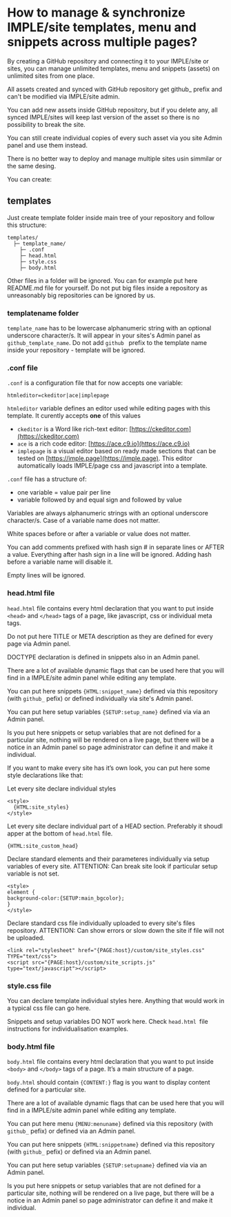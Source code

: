 # How to manage & synchronize IMPLE/site templates, menu and snippets across multiple pages?
By creating a GitHub repository and connecting it to your IMPLE/site or sites, you can manage unlimited templates, menu and snippets (assets) on unlimited sites from one place. 

All assets created and synced with GitHub repository get github_ prefix and can't be modified via IMPLE/site admin.

You can add new assets inside GitHub repository, but if you delete any, all synced IMPLE/sites will keep last version of the asset so there is no possibility to break the site.

You can still create individual copies of every such asset via you site Admin panel and use them instead.

There is no better way to deploy and manage multiple sites usin simmilar or the same desing.

You can create:

## templates

Just create template folder inside main tree of your repository and follow this structure:


    templates/
      ├─ template_name/
        ├─ .conf
        ├─ head.html
        ├─ style.css
        ├─ body.html

Other files in a folder will be ignored. You can for example put here README.md file for yourself. Do not put big files inside a repository as unreasonably big repositories can be ignored by us.
 
### templatename folder

`template_name` has to be lowercase alphanumeric string with an optional underscore character/s. It will appear in your sites's Admin panel as `github_template_name`. Do not add `github ` prefix to the template name inside your repository - template will be ignored.

### .conf file

`.conf` is a configuration file that for now accepts one variable:

`htmleditor=ckeditor|ace|implepage`

`htmleditor` variable defines an editor used while editing pages with this template. It curently accepts **one** of this values

- `ckeditor` is a Word like rich-text editor: [https://ckeditor.com](https://ckeditor.com)
- `ace` is a rich code editor: [https://ace.c9.io](https://ace.c9.io)
- `implepage` is a visual editor based on ready made sections that can be tested on [https://imple.page](https://imple.page). This editor automatically loads IMPLE/page css and javascript into a template.

`.conf` file has a structure of:

- one variable = value pair per line
- variable followed by and equal sign and followed by value
  
Variables are always alphanumeric strings with an optional underscore character/s. Case of a variable name does not matter.

White spaces before or after a variable or value does not matter.

You can add comments prefixed with hash sign # in separate lines or AFTER a value. Everything after hash sign in a line will be ignored. Adding hash before a variable name will disable it.

Empty lines will be ignored.

### head.html file

`head.html` file contains every html declaration that you want to put inside `<head>` and `</head>` tags of a page, like javascript, css or individual meta tags.

Do not put here TITLE or META description as they are defined for every page via Admin panel. 

DOCTYPE declaration is defined in snippets also in an Admin panel.

There are a lot of available dynamic flags that can be used here that you will find in a IMPLE/site admin panel while editing any template.

You can put here snippets `{HTML:snippet_name}` defined via this repository (with `github_` pefix) or defined individually via site's Admin panel. 

You can put here setup variables `{SETUP:setup_name}` defined via via an Admin panel.

Is you put here snippets or setup variables that are not defined for a particular site, nothing will be rendered on a live page, but there will be a notice in an Admin panel so page administrator can define it and make it individual.

If you want to make every site has it’s own look, you can put here some style declarations like that:

Let every site declare individual styles

    <style>
      {HTML:site_styles}
    </style>

Let every site declare individual part of a HEAD section. Preferably it shoudl apper at the bottom of `head.html` file.

    {HTML:site_custom_head}

Declare standard elements and their parameteres individually via setup variables of every site. ATTENTION: Can break site look if particular setup variable is not set.

    <style>
    element {
    background-color:{SETUP:main_bgcolor};
    }
    </style>

Declare standard css file individually uploaded to every site's files repository. ATTENTION: Can show errors or slow down the site if file will not be uploaded.

    <link rel="stylesheet" href="{PAGE:host}/custom/site_styles.css" TYPE="text/css">
    <script src="{PAGE:host}/custom/site_scripts.js" type="text/javascript"></script>

### style.css file

You can declare template individual styles here. Anything that would work in a typical css file can go here.

Snippets and setup variables DO NOT work here. Check `head.html `file instructions for individualisation examples.

### body.html file

`body.html` file contains every html declaration that you want to put inside `<body>` and `</body>` tags of a page. It’s a main structure of a page.

`body.html` should contain `{CONTENT:}` flag is you want to display content defined for a particular site.

There are a lot of available dynamic flags that can be used here that you will find in a IMPLE/site admin panel while editing any template.

You can put here menu `{MENU:menuname}` defined via this repository (with `github_` pefix) or defined via an Admin panel.  

You can put here snippets `{HTML:snippetname}` defined via this repository (with `github_` pefix) or defined via an Admin panel. 

You can put here setup variables `{SETUP:setupname}` defined via via an Admin panel.

Is you put here snippets or setup variables that are not defined for a particular site, nothing will be rendered on a live page, but there will be a notice in an Admin panel so page administrator can define it and make it individual.

